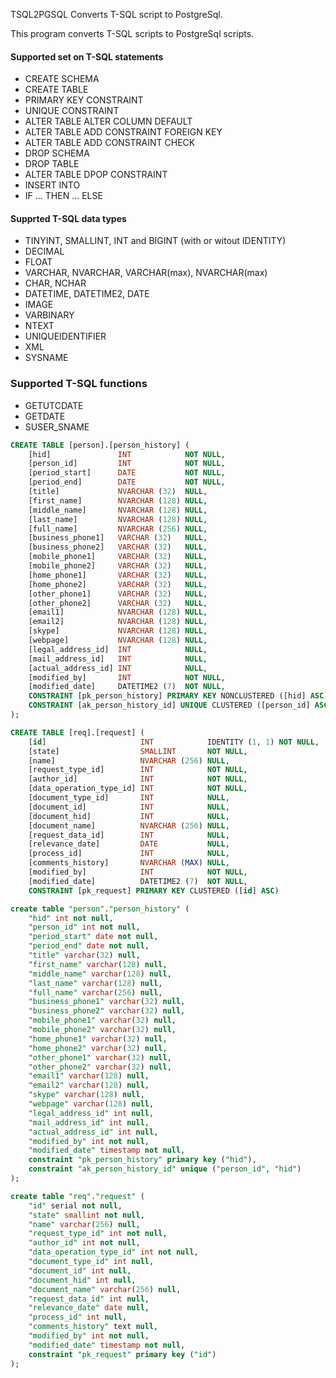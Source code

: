 TSQL2PGSQL
Converts T-SQL script to PostgreSql. 

This program converts T-SQL scripts to PostgreSql scripts.

#### Supported set on T-SQL statements
* CREATE SCHEMA
* CREATE TABLE
* PRIMARY KEY CONSTRAINT
* UNIQUE CONSTRAINT
* ALTER TABLE ALTER COLUMN DEFAULT
* ALTER TABLE ADD CONSTRAINT FOREIGN KEY
* ALTER TABLE ADD CONSTRAINT CHECK
* DROP SCHEMA
* DROP TABLE
* ALTER TABLE DPOP CONSTRAINT
* INSERT INTO
* IF ... THEN ... ELSE

#### Supprted T-SQL data types
* TINYINT, SMALLINT, INT and BIGINT (with or witout IDENTITY)
* DECIMAL
* FLOAT
* VARCHAR, NVARCHAR, VARCHAR(max), NVARCHAR(max)
* CHAR, NCHAR
* DATETIME, DATETIME2, DATE
* IMAGE
* VARBINARY
* NTEXT
* UNIQUEIDENTIFIER
* XML
* SYSNAME

### Supported T-SQL functions
* GETUTCDATE
* GETDATE
* SUSER_SNAME

``` sql
CREATE TABLE [person].[person_history] (
    [hid]               INT            NOT NULL,
    [person_id]         INT            NOT NULL,
    [period_start]      DATE           NOT NULL,
    [period_end]        DATE           NOT NULL,
    [title]             NVARCHAR (32)  NULL,
    [first_name]        NVARCHAR (128) NULL,
    [middle_name]       NVARCHAR (128) NULL,
    [last_name]         NVARCHAR (128) NULL,
    [full_name]         NVARCHAR (256) NULL,
    [business_phone1]   VARCHAR (32)   NULL,
    [business_phone2]   VARCHAR (32)   NULL,
    [mobile_phone1]     VARCHAR (32)   NULL,
    [mobile_phone2]     VARCHAR (32)   NULL,
    [home_phone1]       VARCHAR (32)   NULL,
    [home_phone2]       VARCHAR (32)   NULL,
    [other_phone1]      VARCHAR (32)   NULL,
    [other_phone2]      VARCHAR (32)   NULL,
    [email1]            NVARCHAR (128) NULL,
    [email2]            NVARCHAR (128) NULL,
    [skype]             NVARCHAR (128) NULL,
    [webpage]           NVARCHAR (128) NULL,
    [legal_address_id]  INT            NULL,
    [mail_address_id]   INT            NULL,
    [actual_address_id] INT            NULL,
    [modified_by]       INT            NOT NULL,
    [modified_date]     DATETIME2 (7)  NOT NULL,
    CONSTRAINT [pk_person_history] PRIMARY KEY NONCLUSTERED ([hid] ASC),
    CONSTRAINT [ak_person_history_id] UNIQUE CLUSTERED ([person_id] ASC, [hid] ASC)
);

CREATE TABLE [req].[request] (
    [id]                     INT            IDENTITY (1, 1) NOT NULL,
    [state]                  SMALLINT       NOT NULL,
    [name]                   NVARCHAR (256) NULL,
    [request_type_id]        INT            NOT NULL,
    [author_id]              INT            NOT NULL,
    [data_operation_type_id] INT            NOT NULL,
    [document_type_id]       INT            NULL,
    [document_id]            INT            NULL,
    [document_hid]           INT            NULL,
    [document_name]          NVARCHAR (256) NULL,
    [request_data_id]        INT            NULL,
    [relevance_date]         DATE           NULL,
    [process_id]             INT            NULL,
    [comments_history]       NVARCHAR (MAX) NULL,
    [modified_by]            INT            NOT NULL,
    [modified_date]          DATETIME2 (7)  NOT NULL,
    CONSTRAINT [pk_request] PRIMARY KEY CLUSTERED ([id] ASC)


```

``` sql
create table "person"."person_history" (
	"hid" int not null,
	"person_id" int not null,
	"period_start" date not null,
	"period_end" date not null,
	"title" varchar(32) null,
	"first_name" varchar(128) null,
	"middle_name" varchar(128) null,
	"last_name" varchar(128) null,
	"full_name" varchar(256) null,
	"business_phone1" varchar(32) null,
	"business_phone2" varchar(32) null,
	"mobile_phone1" varchar(32) null,
	"mobile_phone2" varchar(32) null,
	"home_phone1" varchar(32) null,
	"home_phone2" varchar(32) null,
	"other_phone1" varchar(32) null,
	"other_phone2" varchar(32) null,
	"email1" varchar(128) null,
	"email2" varchar(128) null,
	"skype" varchar(128) null,
	"webpage" varchar(128) null,
	"legal_address_id" int null,
	"mail_address_id" int null,
	"actual_address_id" int null,
	"modified_by" int not null,
	"modified_date" timestamp not null,
	constraint "pk_person_history" primary key ("hid"),
	constraint "ak_person_history_id" unique ("person_id", "hid")
);

create table "req"."request" (
	"id" serial not null,
	"state" smallint not null,
	"name" varchar(256) null,
	"request_type_id" int not null,
	"author_id" int not null,
	"data_operation_type_id" int not null,
	"document_type_id" int null,
	"document_id" int null,
	"document_hid" int null,
	"document_name" varchar(256) null,
	"request_data_id" int null,
	"relevance_date" date null,
	"process_id" int null,
	"comments_history" text null,
	"modified_by" int not null,
	"modified_date" timestamp not null,
	constraint "pk_request" primary key ("id")
);


```
